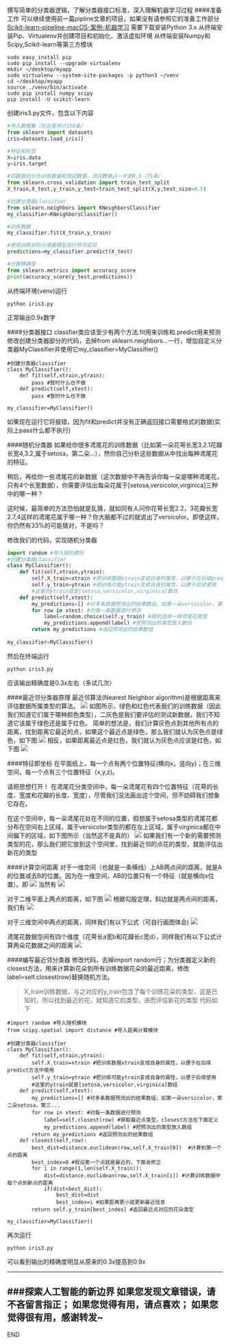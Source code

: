 撰写简单的分类器逻辑，了解分类器接口标准，深入理解机器学习过程
####准备工作
可以继续使用前一篇pipline文章的项目，如果没有请参照它的准备工作部分
[Scikit-learn-pipeline-macOS-案例-机器学习](https://www.jianshu.com/p/7412323c84a7)
需要下载安装Python 3.x
从终端安装Pip、Virtualenv并创建项目和初始化、激活虚拟环境
从终端安装Numpy和Scipy,Scikit-learn等第三方模块
```shell
sudo easy_install pip
sudo pip install --upgrade virtualenv 
mkdir ~/desktop/myapp
sudo virtualenv --system-site-packages -p python3 ~/venv
cd ~/desktop/myapp
source ./venv/bin/activate
sudo pip install numpy scipy
pip install -U scikit-learn
```
创建iris3.py文件，包含以下内容
```python
#导入数据集（在这里共计150条）
from sklearn import datasets
iris=datasets.load_iris()

#特征和标签
X=iris.data
y=iris.target

#将数据划分为训练数据和测试数据，测试数据占一半即0.5（75条）
from sklearn.cross_validation import train_test_split
X_train,X_test,y_train,y_test=train_test_split(X,y,test_size=0.5)

#创建分类器classifier
from sklearn.neighbors import KNeighborsClassifier
my_classifier=KNeighborsClassifier()

#训练数据
my_classifier.fit(X_train,y_train)

#使用训练好的分类器模型进行预测实验
predictions=my_classifier.predict(X_test)

#计算精确度
from sklearn.metrics import accuracy_score
print(accuracy_score(y_test,predictions))
```
从终端环境(venv)运行
```
python iris3.py
```
正常输出0.9x数字

####分类器接口
classfier类应该至少有两个方法.fit用来训练和.predict用来预测
修改创建分类器部分的代码，去掉from sklearn.neighbors...一行，增加自定义分类器MyClassifier并使用它my_classifier=MyClassifier()
```
#创建分类器classifier
class MyClassifier():
    def fit(self,xtrain,ytrain):
        pass #暂时什么也不做
    def predict(self,xtest):
        pass #暂时什么也不做
    
my_classifier=MyClassifier()
```
如果现在运行它将报错，因为fit和predict并没有正确返回接口需要格式的数据(实际上pass什么都不执行)

####随机分类器
如果给你很多鸢尾花的训练数据（比如第一朵花萼长宽3,2.1花瓣长宽4,3.2,属于setosa，第二朵...），然你自己分析这些数据从中找出每种鸢尾花的特征。

稍后，再给你一些鸢尾花的新数据（这次数据中不再告诉你每一朵是哪种鸢尾花，只有4个长宽数据），你需要评估出每朵花属于[setosa,versicolor,virginica]三种中的哪一种？

这时候，最简单的方法恐怕就是乱猜，就如同有人问你花萼长宽2.2，3花瓣长宽2.7,4这样的鸢尾花属于哪一种？你大脑都不过的就说出了versicolor。即使这样，你仍然有33%的可能猜对，不是吗？

修改我们的代码，实现随机分类器
```python
import random #导入随机模块
#创建分类器classifier
class MyClassifier():
    def fit(self,xtrain,ytrain):
        self.X_train=xtrain #把训练数据xtrain变成自身的属性，以便于在后续predict方法中使用
        self.y_train=ytrain #把训练可能ytrain变成自身的属性，以便于后续使用
        #这里的ytrain就是[setosa,versicolor,virginica]数组
    def predict(self,xtest):
        my_predictions=[] #对多条数据预测出的结果数组，如第一朵versicolor，第二朵setosa，第三...
        for row in xtest: #对每一条数据进行预测
            label=random.choice(self.y_train) #随机选择一种鸢尾花类型
            my_predictions.append(label) #把预测出的类型放入数组
        return my_predictions #返回预测出的结果数组
    
my_classifier=MyClassifier()
```
然后在终端运行
```
python iris3.py
```
应该输出精确度是0.3x左右（多试几次）

####最近邻分类器原理
最近邻算法(Nearest Neighbor algorithm)是根据距离来评估数据所属类型的算法。
![](http://upload-images.jianshu.io/upload_images/4324074-b7d3482996f4eae4.png?imageMogr2/auto-orient/strip%7CimageView2/2/w/1240)
如图所示，绿色和红色代表我们的训练数据（因此我们知道它们属于哪种颜色类型），二灰色是我们要评估的测试新数据，我们不知道它该属于绿色还是属于红色。
简单的想法是，我们计算灰色点到其他所有点的距离，找到距离它最近的点，如果这个最近点是绿色，那么我们就认为灰色点是绿色，如下图
![](http://upload-images.jianshu.io/upload_images/4324074-37e9fbc028704c13.png?imageMogr2/auto-orient/strip%7CimageView2/2/w/1240)
相反，如果距离最近点是红色，我们就认为灰色点应该是红色，如下图
![](http://upload-images.jianshu.io/upload_images/4324074-91d27b74cb89d2aa.png?imageMogr2/auto-orient/strip%7CimageView2/2/w/1240)

####特征即坐标
在平面纸上，每一个点有两个位置特征(横向x，竖向y)；在三维空间，每一个点有三个位置特征（x,y,z)。

请把思想打开！
在鸢尾花分类空间中，每一朵鸢尾花有四个位置特征（花萼的长度、宽度和花瓣的长度、宽度），尽管我们没法画出这个空间，但不妨碍我们想象它存在。

在这个空间中，每一朵鸢尾花处在不同的位置，假想属于setosa类型的鸢尾花都分布在空间右上区域，属于versicolor类型的都在左上区域，属于virginica都在中间偏下的区域，如下图所示（当然这不是真的）
![](http://upload-images.jianshu.io/upload_images/4324074-5ace20912f12efaa.png?imageMogr2/auto-orient/strip%7CimageView2/2/w/1240)
如果我们有一个新的需要预测类型的花，那么我们把它放到这个空间里，找到最近邻的点花的类型，就能评估出新花的类型

####计算空间距离
对于一维空间（也就是一条横线）上AB两点间的距离，就是A的位置减去B的位置。因为在一维空间，AB的位置只有一个特征（就是横向x位置）。即
![](http://upload-images.jianshu.io/upload_images/4324074-14df68b0439771e0.png?imageMogr2/auto-orient/strip%7CimageView2/2/w/1240)
当然有
![](http://upload-images.jianshu.io/upload_images/4324074-258931a108e87f8f.png?imageMogr2/auto-orient/strip%7CimageView2/2/w/1240)

对于二维平面上两点的距离，如下图
![](http://upload-images.jianshu.io/upload_images/4324074-2d9a8955bcf5cdb3.png?imageMogr2/auto-orient/strip%7CimageView2/2/w/1240)
根据勾股定理，斜边就是两点间的距离，我们有
![](http://upload-images.jianshu.io/upload_images/4324074-bb0c4d386730ef12.png?imageMogr2/auto-orient/strip%7CimageView2/2/w/1240)

对于三维空间中两点的距离，同样我们有以下公式（可自行画图体会)
![](http://upload-images.jianshu.io/upload_images/4324074-2dc1bacf6b2e6696.png?imageMogr2/auto-orient/strip%7CimageView2/2/w/1240)

鸢尾花数据空间有四个维度（花萼长a宽b和花瓣长c宽d），同样我们有以下公式计算两朵花数据之间的距离
![](http://upload-images.jianshu.io/upload_images/4324074-11739887370d4a29.png?imageMogr2/auto-orient/strip%7CimageView2/2/w/1240)

####编写最近邻分类器
修改代码，去掉import random行；为分类器定义新的closest方法，用来计算新花朵到所有训练数据花朵的最近距离，修改label=self.closest(row)替换随机方法。
>X_train训练数据，与之对应的y_train包含了每个训练花朵的类型，这是已知的，所以找到最近的花，就知道它的类型，进而评估新花的类型
代码如下
```
#import random #导入随机模块
from scipy.spatial import distance #导入距离计算模块

#创建分类器classifier
class MyClassifier():
    def fit(self,xtrain,ytrain):
        self.X_train=xtrain #把训练数据xtrain变成自身的属性，以便于在后续predict方法中使用
        self.y_train=ytrain #把训练可能ytrain变成自身的属性，以便于后续使用
        #这里的ytrain就是[setosa,versicolor,virginica]数组
    def predict(self,xtest):
        my_predictions=[] #对多条数据预测出的结果数组，如第一朵versicolor，第二朵setosa，第三...
        for row in xtest: #对每一条数据进行预测
            label=self.closest(row) #获取最近点类型，closest方法在下面定义
            my_predictions.append(label) #把预测出的类型放入数组
        return my_predictions #返回预测出的结果数组
    def closest(self,row):
        best_dist=distance.euclidean(row,self.X_train[0])  #计算到第一个点的距离
        best_index=0 #假设第一个点就是最近的，下面会修正
        for i in range(1,len(self.X_train)):
            dist=distance.euclidean(row,self.X_train[i]) #计算训练数据中每个点到新点的距离
            if(dist<best_dist):
                best_dist=dist
                best_index=i #如果距离更小就更新最近信息
        return self.y_train[best_index] #返回最近点对应的花朵类型                
    
my_classifier=MyClassifier()
```
再次运行
```
python iris3.py
```
可以看到输出的精确度明显从原来的0.3x提高到0.9x

---
###探索人工智能的新边界
如果您发现文章错误，请不吝留言指正；
如果您觉得有用，请点喜欢；
如果您觉得很有用，感谢转发~
---
END




